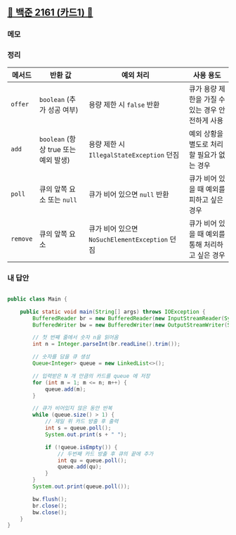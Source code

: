 ##  [🩶 백준 2161 (카드1) 🩶](https://www.acmicpc.net/problem/2161)



### 메모


### 정리
| 메서드            | 반환 값                          | 예외 처리                           | 사용 용도                             |
|-------------------|----------------------------------|-------------------------------------|---------------------------------------|
| `offer`           | `boolean` (추가 성공 여부)        | 용량 제한 시 `false` 반환           | 큐가 용량 제한을 가질 수 있는 경우 안전하게 사용 |
| `add`             | `boolean` (항상 true 또는 예외 발생) | 용량 제한 시 `IllegalStateException` 던짐 | 예외 상황을 별도로 처리할 필요가 없는 경우 |
| `poll`            | 큐의 앞쪽 요소 또는 `null`         | 큐가 비어 있으면 `null` 반환        | 큐가 비어 있을 때 예외를 피하고 싶은 경우 |
| `remove`          | 큐의 앞쪽 요소                    | 큐가 비어 있으면 `NoSuchElementException` 던짐 | 큐가 비어 있을 때 예외를 통해 처리하고 싶은 경우 |


### 내 답안

``` java

public class Main {

    public static void main(String[] args) throws IOException {
        BufferedReader br = new BufferedReader(new InputStreamReader(System.in));
        BufferedWriter bw = new BufferedWriter(new OutputStreamWriter(System.out));

        // 첫 번째 줄에서 숫자 n을 읽어옴
        int n = Integer.parseInt(br.readLine().trim());

        // 숫자를 담을 큐 생성
        Queue<Integer> queue = new LinkedList<>();

        // 입력받은 N 개 만큼의 카드를 queue 에 저장
        for (int m = 1; m <= n; m++) {
            queue.add(m);
        }

        // 큐가 비어있지 않은 동안 반복
        while (queue.size() > 1) {
            // 제일 위 카드 방출 후 출력
            int s = queue.poll();
            System.out.print(s + " ");

            if (!queue.isEmpty()) {
                // 두번째 카드 방출 후 큐의 끝에 추가
                int qu = queue.poll();
                queue.add(qu);
            }
        }
        System.out.print(queue.poll());

        bw.flush();
        br.close();
        bw.close();
    }
}

```

